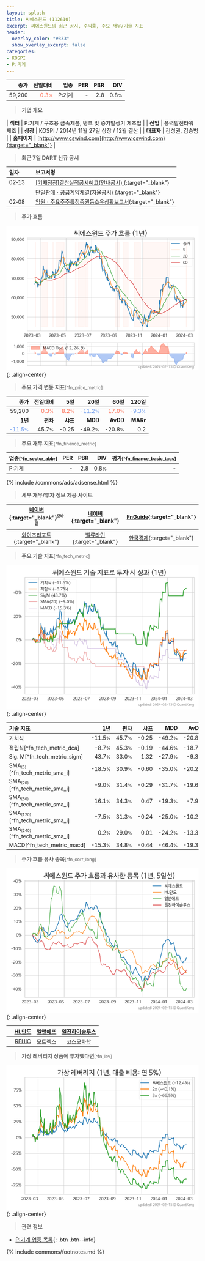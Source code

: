 ```yaml
---
layout: splash
title: 씨에스윈드 (112610)
excerpt: 씨에스윈드의 최근 공시, 수익률, 주요 재무/기술 지표
header:
  overlay_color: "#333"
  show_overlay_excerpt: false
categories:
- KOSPI
- P:기계
---
```


| **종가** | **전일대비** | **업종** | **PER** | **PBR** | **DIV** |
| -------: | -----------: | -------: | ------: | ------: | ------: |
| 59,200 | <span style="color: tomato">0.3<small>%</small></span> | P:기계 | - | 2.8 | 0.8<small>%</small> |

<!-- more -->


> **기업 개요**<a id="company"></a>

| <span style="white-space:nowrap;">**섹터**</span> | P:기계 / 구조용 금속제품, 탱크 및 증기발생기 제조업 |
| <span style="white-space:nowrap;">**산업**</span> | 풍력발전타워 제조 |
| <span style="white-space:nowrap;">**상장**</span> | KOSPI / 2014년 11월 27일 상장 / 12월 결산 |
| <span style="white-space:nowrap;">**대표자**</span> | 김성권, 김승범 |
| <span style="white-space:nowrap;">**홈페이지**</span> | [http://www.cswind.com](http://www.cswind.com){:target="_blank"} |


> **최근 7일 DART 신규 공시**<a id="dart"></a>

| **일자** |      | **보고서명** |
| :------- | :--- | :----------- |
| 02&#x2011;13 | | [[기재정정]결산실적공시예고(안내공시)              ](https://dart.fss.or.kr/dsaf001/main.do?rcpNo=20240213800389){:target="_blank"} |
|  | | [단일판매ㆍ공급계약체결(자율공시)              ](https://dart.fss.or.kr/dsaf001/main.do?rcpNo=20240213800385){:target="_blank"} |
| 02&#x2011;08 | | [임원ㆍ주요주주특정증권등소유상황보고서](https://dart.fss.or.kr/dsaf001/main.do?rcpNo=20240208001045){:target="_blank"} |


> **주가 흐름**<a id="price"></a>

![112610](/stock/images/112610.png){: .align-center}


> **주요 가격 변동 지표**<small>[^fn_price_metric]</small>

| **종가** | **전일대비** | **5일** | **20일** | **60일** | **120일** |
| -------: | -----------: | ------: | -------: | -------: | --------: |
| 59,200 | <span style="color: tomato">0.3<small>%</small></span> | <span style="color: tomato">8.2<small>%</small></span> | <span style="color: cornflowerblue">-11.2<small>%</small></span> | <span style="color: tomato">17.0<small>%</small></span> | <span style="color: cornflowerblue">-9.3<small>%</small></span> |
| **1년** | **편차** | **샤프** | **MDD** | **AvDD** | **MARr** |
| <span style="color: cornflowerblue">-11.5<small>%</small></span> | 45.7<small>%</small> | -0.25 | -49.2<small>%</small> | -20.8<small>%</small> | 0.2 |


> **주요 재무 지표**<small>[^fn_finance_metric]</small>

| **업종**<small>[^fn_sector_abbr]</small> | **PER** | **PBR** | **DIV** | **평가**<small>[^fn_finance_basic_tags]</small> |
| :--------------------------------------- | ------: | ------: | ------: | ----------------------------------------------: |
| P:기계 | - | 2.8 | 0.8<small>%</small> | - |



{% include /commons/ads/adsense.html %}

> **세부 재무/투자 정보 제공 사이트**

| [네이버](https://m.stock.naver.com/domestic/stock/112610/finance/summary){:target="_blank"}<sup><small>모바일</small></sup> | [네이버](https://finance.naver.com/item/coinfo.naver?code=112610){:target="_blank"} | [FnGuide](https://comp.fnguide.com/SVO2/ASP/SVD_Invest.asp?gicode=A112610&MenuYn=Y){:target="_blank"} |
| :---: | :---: | :---: |
| [와이즈리포트](https://comp.wisereport.co.kr/company/c1040001.aspx?cmp_cd=112610){:target="_blank"} | [밸류라인](https://www.valueline.co.kr/finance/summary/112610){:target="_blank"} | [한국경제](https://markets.hankyung.com/stock/112610/financial-summary){:target="_blank"} |


> **주요 기술 지표**<small>[^fn_tech_metric]</small>


![112610](/stock/images/112610_tech.png){: .align-center}

| **기술 지표** | **1년** | **편차** | **샤프** | **MDD** | **AvDD** |
| :------------ | ------: | -----------: | -------: | ------: | -------: |
| 거치식 | -11.5<small>%</small> | 45.7<small>%</small> | -0.25 | -49.2<small>%</small> | -20.8<small>%</small> |
| 적립식[^fn_tech_metric_dca] | -8.7<small>%</small> | 45.3<small>%</small> | -0.19 | -44.6<small>%</small> | -18.7<small>%</small> |
| Sig. M[^fn_tech_metric_sigm] | 43.7<small>%</small> | 33.0<small>%</small> | 1.32 | -27.9<small>%</small> | -9.3<small>%</small> |
| SMA<small><sub>(5)</sub></small>[^fn_tech_metric_sma_i] | -18.5<small>%</small> | 30.9<small>%</small> | -0.60 | -35.0<small>%</small> | -20.2<small>%</small> |
| SMA<small><sub>(20)</sub></small>[^fn_tech_metric_sma_i] | -9.0<small>%</small> | 31.4<small>%</small> | -0.29 | -31.7<small>%</small> | -19.6<small>%</small> |
| SMA<small><sub>(60)</sub></small>[^fn_tech_metric_sma_i] | 16.1<small>%</small> | 34.3<small>%</small> | 0.47 | -19.3<small>%</small> | -7.9<small>%</small> |
| SMA<small><sub>(120)</sub></small>[^fn_tech_metric_sma_i] | -7.5<small>%</small> | 31.3<small>%</small> | -0.24 | -25.0<small>%</small> | -10.2<small>%</small> |
| SMA<small><sub>(240)</sub></small>[^fn_tech_metric_sma_i] | 0.2<small>%</small> | 29.0<small>%</small> | 0.01 | -24.2<small>%</small> | -13.3<small>%</small> |
| MACD[^fn_tech_metric_macd] | -15.3<small>%</small> | 34.8<small>%</small> | -0.44 | -46.4<small>%</small> | -19.3<small>%</small> |


> **주가 흐름 유사 종목**<a id="corr"></a><small>[^fn_corr_long]</small>

![112610](/stock/images/112610_corr.png){: .align-center}

|       | [HL만도](/204320/) | [엘앤에프](/066970/) | [일진하이솔루스](/271940/) |
| :---: | :------------------------------------: | :------------------------------------: | :------------------------------------: |
|       | [RFHIC](/218410/) | [모트렉스](/118990/) | [코스모화학](/005420/) |


> **가상 레버리지 상품에 투자했다면**<a id="2x"></a><small>[^fn_lev]</small>

![112610](/stock/images/112610_2x.png){: .align-center}


> **관련 정보**

- [P:기계 업종 목록](/stats/sector/kospi_업종_기계_종목/){: .btn .btn--info}

{% include commons/footnotes.md %}
